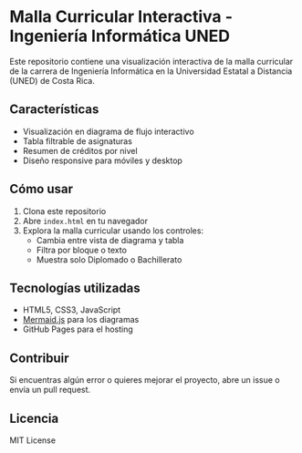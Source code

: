 # Malla Curricular Interactiva - Ingeniería Informática UNED

Este repositorio contiene una visualización interactiva de la malla curricular de la carrera de Ingeniería Informática en la Universidad Estatal a Distancia (UNED) de Costa Rica.

## Características

- Visualización en diagrama de flujo interactivo
- Tabla filtrable de asignaturas
- Resumen de créditos por nivel
- Diseño responsive para móviles y desktop

## Cómo usar

1. Clona este repositorio
2. Abre `index.html` en tu navegador
3. Explora la malla curricular usando los controles:
   - Cambia entre vista de diagrama y tabla
   - Filtra por bloque o texto
   - Muestra solo Diplomado o Bachillerato

## Tecnologías utilizadas

- HTML5, CSS3, JavaScript
- [Mermaid.js](https://mermaid.js.org/) para los diagramas
- GitHub Pages para el hosting

## Contribuir

Si encuentras algún error o quieres mejorar el proyecto, abre un issue o envía un pull request.

## Licencia

MIT License
